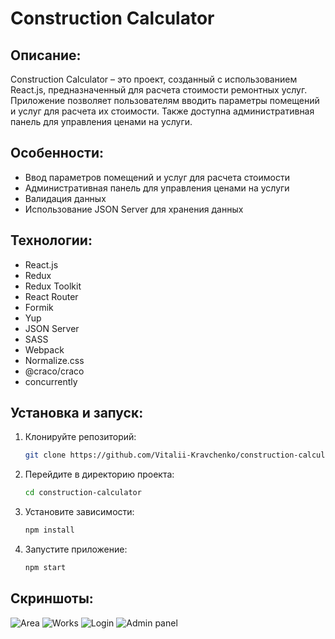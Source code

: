 # Construction Calculator

## Описание:

Construction Calculator – это проект, созданный с использованием React.js, предназначенный для расчета стоимости ремонтных услуг. Приложение позволяет пользователям вводить параметры помещений и услуг для расчета их стоимости. Также доступна административная панель для управления ценами на услуги.

## Особенности:
- Ввод параметров помещений и услуг для расчета стоимости
- Административная панель для управления ценами на услуги
- Валидация данных
- Использование JSON Server для хранения данных

## Технологии:
- React.js
- Redux
- Redux Toolkit
- React Router
- Formik
- Yup
- JSON Server
- SASS
- Webpack
- Normalize.css
- @craco/craco
- concurrently

## Установка и запуск:

1. Клонируйте репозиторий:
    ```sh
    git clone https://github.com/Vitalii-Kravchenko/construction-calculator.git
    ```
2. Перейдите в директорию проекта:
    ```sh
    cd construction-calculator
    ```
3. Установите зависимости:
    ```sh
    npm install
    ```
4. Запустите приложение:
    ```sh
    npm start
    ```

## Скриншоты:

![Area](https://github.com/user-attachments/assets/4771484f-76ec-4f6f-879f-eb0add8d7f74)
![Works](https://github.com/user-attachments/assets/fcd5a1e5-5696-414d-931b-d290883c1bfa)
![Login](https://github.com/user-attachments/assets/539fae0f-e6f0-4933-a62b-5a445e3936c8)
![Admin panel](https://github.com/user-attachments/assets/d0cc3bd9-adae-48ac-9067-de1221ed939f)
